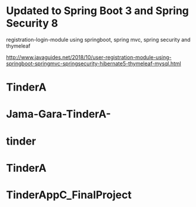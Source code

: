# Updated to Spring Boot 3 and Spring Security 8
registration-login-module using springboot, spring mvc, spring security and thymeleaf

http://www.javaguides.net/2018/10/user-registration-module-using-springboot-springmvc-springsecurity-hibernate5-thymeleaf-mysql.html

# TinderA
# Jama-Gara-TinderA-
# tinder
# TinderA
# TinderAppC_FinalProject
